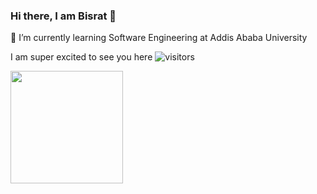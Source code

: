 ### Hi there, I am Bisrat 👋

🌱 I’m currently learning Software Engineering at Addis Ababa University

I am super excited to see you here ![visitors](https://visitor-badge.glitch.me/badge?page_id=${bisrat-walle}.${bisrat-walle})

<!--START_SECTION:waka-->
<!--END_SECTION:waka-->

<img height="180em" src="https://github-readme-stats.vercel.app/api?username=bisrat-walle&show_icons=true&hide_border=true&&count_private=true&include_all_commits=true" />



<!--
**bisrat-walle/bisrat-walle** is a ✨ _special_ ✨ repository because its `README.md` (this file) appears on your GitHub profile.

Here are some ideas to get you started:

- 🔭 I’m currently working on ...
- 🌱 I’m currently learning ...
- 👯 I’m looking to collaborate on ...
- 🤔 I’m looking for help with ...
- 💬 Ask me about ...
- 📫 How to reach me: ...
- 😄 Pronouns: ...
- ⚡ Fun fact: ...
-->
